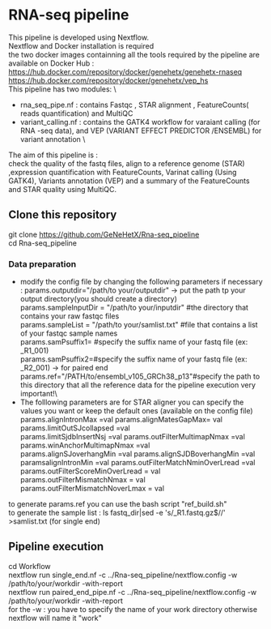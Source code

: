 # RNA-seq pipeline 
This pipeline is developed using Nextflow. \
Nextflow and Docker installation is required \
the two docker images containning all the tools required by the pipeline are available on Docker Hub : \
https://hub.docker.com/repository/docker/genehetx/genehetx-rnaseq \
https://hub.docker.com/repository/docker/genehetx/vep_hs \
This pipeline has two modules: \ 
* rna_seq_pipe.nf : contains  Fastqc , STAR alignment , FeatureCounts( reads quantification) and MultiQC
* variant_calling.nf : contains the GATK4 workflow for varaiant calling (for RNA -seq data), and VEP (VARIANT EFFECT PREDICTOR /ENSEMBL) for variant annotation \

The aim of this pipeline is : \
check the quality of the fastq files, align to a reference genome (STAR) ,expression quantification with FeatureCounts, Varinat calling (Using GATK4), Variants annotation (VEP) and a summary of the FeatureCounts and STAR quality using MultiQC.

## Clone this repository 

git clone https://github.com/GeNeHetX/Rna-seq_pipeline \
cd Rna-seq_pipeline 
### Data preparation 
* modify the config file by changing the following parameters if necessary :
params.outputdir="/path/to your/outputdir" -> put the path tp your output directory(you should create a directory) \
params.sampleInputDir = "/path/to your/inputdir" #the directory that contains your raw fastqc files \
params.sampleList = "/path/to your/samlist.txt" #file that contains a list of your fastqc sample names \
params.samPsuffix1= #specify the suffix name of your fastq file (ex: _R1_001) \
params.samPsuffix2=#specify the suffix name of your fastq file (ex: _R2_001) -> for paired end \
params.ref="/PATH/to/ensembl_v105_GRCh38_p13"#specify the path to this directory that all the reference data for the pipeline execution very important!\
* The folllowing parameters are for STAR aligner you can specify the values you want or keep the default ones (available on the config file) 
params.alignIntronMax =val 
params.alignMatesGapMax= val  
params.limitOutSJcollapsed =val  
params.limitSjdbInsertNsj =val
params.outFilterMultimapNmax =val 
params.winAnchorMultimapNmax =val  
params.alignSJoverhangMin =val 
params.alignSJDBoverhangMin =val  
paramsalignIntronMin =val 
params.outFilterMatchNminOverLread =val 
params.outFilterScoreMinOverLread = val 
params.outFilterMismatchNmax = val  
params.outFilterMismatchNoverLmax = val  

to generate params.ref you can use the bash script "ref_build.sh" \
to generate the sample list : ls fastq_dir|sed -e 's/\_R1.fastq.gz$//' >samlist.txt (for single end)


## Pipeline execution 
cd Workflow \
nextflow run single_end.nf -c ../Rna-seq_pipeline/nextflow.config  -w /path/to/your/workdir  -with-report \
nextflow run paired_end_pipe.nf -c ../Rna-seq_pipeline/nextflow.config  -w /path/to/your/workdir  -with-report \
for the -w : you have to specify the name of your work directory otherwise nextflow will name it "work" 


